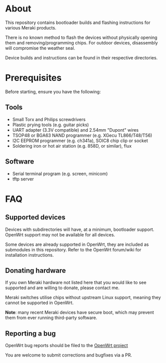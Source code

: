 # About

This repository contains bootloader builds and flashing instructions for various Meraki products.

There is no known method to flash the devices without physically opening them and removing/programming chips. For outdoor devices, disassembly will compromise the weather seal.

Device builds and instructions can be found in their respective directories.

# Prerequisites

Before starting, ensure you have the following:

## Tools
- Small Torx and Philips screwdrivers
- Plastic prying tools (e.g. guitar picks)
- UART adapter (3.3V compatible) and 2.54mm "Dupont" wires
- TSOP48 or BGA63 NAND programmer (e.g. XGecu TL866/T48/T56)
- I2C EEPROM programmer (e.g. ch341a), SOIC8 chip clip or socket
- Soldering iron or hot air station (e.g. 858D, or similar), flux

## Software
- Serial terminal program (e.g. screen, minicom)
- tftp server

# FAQ

## Supported devices

Devices with subdirectories will have, at a minimum, bootloader support. OpenWrt support may not be available for all devices.

Some devices are already supported in OpenWrt, they are included as submodules in this repository. Refer to the OpenWrt forum/wiki for installation instructions.

## Donating hardware

If you own Meraki hardware not listed here that you would like to see supported and are willing to donate, please contact me.

Meraki switches utilise chips without upstream Linux support, meaning they cannot be supported in OpenWrt.

**Note**: many recent Meraki devices have secure boot, which may prevent them from ever running third-party software.

## Reporting a bug

OpenWrt bug reports should be filed to the [OpenWrt project](https://github.com/openwrt/openwrt/issues)

You are welcome to submit corrections and bugfixes via a PR.
